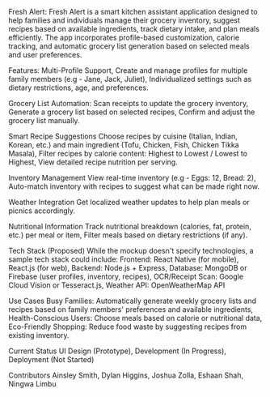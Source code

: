 Fresh Alert:
Fresh Alert is a smart kitchen assistant application designed to help families and individuals manage their grocery inventory, suggest recipes based on available ingredients, track dietary intake, and plan meals efficiently. The app incorporates profile-based customization, calorie tracking, and automatic grocery list generation based on selected meals and user preferences.

Features:
Multi-Profile Support,
Create and manage profiles for multiple family members (e.g - Jane, Jack, Juliet),
Individualized settings such as dietary restrictions, age, and preferences.

Grocery List Automation:
Scan receipts to update the grocery inventory,
Generate a grocery list based on selected recipes,
Confirm and adjust the grocery list manually.

Smart Recipe Suggestions
Choose recipes by cuisine (Italian, Indian, Korean, etc.) and main ingredient (Tofu, Chicken, Fish, Chicken Tikka Masala),
Filter recipes by calorie content: Highest to Lowest / Lowest to Highest,
View detailed recipe nutrition per serving.

Inventory Management
View real-time inventory (e.g - Eggs: 12, Bread: 2),
Auto-match inventory with recipes to suggest what can be made right now.

Weather Integration
Get localized weather updates to help plan meals or picnics accordingly.

Nutritional Information
Track nutritional breakdown (calories, fat, protein, etc.) per meal or item,
Filter meals based on dietary restrictions (if any).

Tech Stack (Proposed)
While the mockup doesn't specify technologies, a sample tech stack could include:
Frontend: React Native (for mobile), React.js (for web),
Backend: Node.js + Express,
Database: MongoDB or Firebase (user profiles, inventory, recipes),
OCR/Receipt Scan: Google Cloud Vision or Tesseract.js,
Weather API: OpenWeatherMap API

Use Cases
Busy Families: Automatically generate weekly grocery lists and recipes based on family members' preferences and available ingredients,
Health-Conscious Users: Choose meals based on calorie or nutritional data,
Eco-Friendly Shopping: Reduce food waste by suggesting recipes from existing inventory.

Current Status
UI Design (Prototype),
Development (In Progress),
Deployment (Not Started)

Contributors
Ainsley Smith,
Dylan Higgins,
Joshua Zolla,
Eshaan Shah,
Ningwa Limbu










